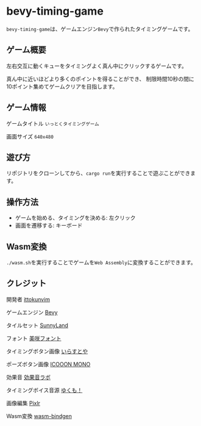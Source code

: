 # bevy-timing-game

`bevy-timing-game`は、ゲームエンジン`Bevy`で作られたタイミングゲームです。

## ゲーム概要

左右交互に動くキューをタイミングよく真ん中にクリックするゲームです。

真ん中に近いほどより多くのポイントを得ることができ、
制限時間10秒の間に10ポイント集めてゲームクリアを目指します。

## ゲーム情報

ゲームタイトル `いっとくタイミングゲーム`

画面サイズ `640x480`

## 遊び方

リポジトリをクローンしてから、`cargo run`を実行することで遊ぶことができます。

## 操作方法

- ゲームを始める、タイミングを決める: 左クリック
- 画面を遷移する: キーボード

## Wasm変換

`./wasm.sh`を実行することでゲームを`Web Assembly`に変換することができます。

## クレジット

開発者 [ittokunvim](https://github.com/ittokunvim)

ゲームエンジン [Bevy](https://bevyengine.org)

タイルセット [SunnyLand](https://ansimuz.itch.io/sunny-land-pixel-game-art)

フォント [美咲フォント](https://littlelimit.net/misaki.htm)

タイミングボタン画像 [いらすとや](https://www.irasutoya.com/)

ポーズボタン画像 [ICOOON MONO](https://icooon-mono.com/)

効果音 [効果音ラボ](https://soundeffect-lab.info)

タイミングボイス音源 [ゆくも！](https://www.yukumo.net/)

画像編集 [Pixlr](https://pixlr.com)

Wasm変換 [wasm-bindgen](https://github.com/rustwasm/wasm-bindgen)

